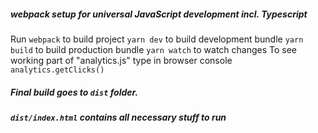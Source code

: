 ##### webpack setup for universal JavaScript development incl. Typescript 

Run ```webpack``` to build project
```yarn dev``` to build development bundle
```yarn build``` to build production bundle
```yarn watch``` to watch changes
To see working part of "analytics.js" type in browser console ```analytics.getClicks()```

##### Final build goes to ```dist``` folder.
##### ```dist/index.html``` contains all necessary stuff to run 
